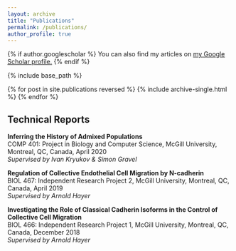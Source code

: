 ```yaml
---
layout: archive
title: "Publications"
permalink: /publications/
author_profile: true
---
```


{% if author.googlescholar %}
  You can also find my articles on <u><a href="{{author.googlescholar}}">my Google Scholar profile</a>.</u>
{% endif %}

{% include base_path %}

{% for post in site.publications reversed %}
  {% include archive-single.html %}
{% endfor %}

## Technical Reports

**Inferring the History of Admixed Populations**  
COMP 401: Project in Biology and Computer Science, McGill University, Montreal, QC, Canada, April 2020  
*Supervised by Ivan Kryukov & Simon Gravel*

**Regulation of Collective Endothelial Cell Migration by N-cadherin**  
BIOL 467: Independent Research Project 2, McGill University, Montreal, QC, Canada, April 2019  
*Supervised by Arnold Hayer*

**Investigating the Role of Classical Cadherin Isoforms in the Control of Collective Cell Migration**  
BIOL 466: Independent Research Project 1, McGill University, Montreal, QC, Canada, December 2018  
*Supervised by Arnold Hayer*
